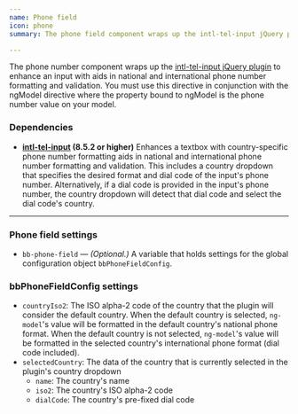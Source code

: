```yaml
---
name: Phone field
icon: phone
summary: The phone field component wraps up the intl-tel-input jQuery plugin to enhance an input with aids in national and international phone number formatting and validation.

---
```


The phone number component wraps up the [intl-tel-input jQuery plugin](http://jackocnr.com/intl-tel-input.html) to enhance an input with aids in national and international phone number formatting and validation. You must use this directive in conjunction with the ngModel directive where the property bound to ngModel is the phone number value on your model.

### Dependencies ###
- **[intl-tel-input](http://jackocnr.com/intl-tel-input.html) (8.5.2 or higher)** Enhances a textbox with country-specific phone number formatting aids in national and international phone number formatting and validation. This includes a country dropdown that specifies the desired format and dial code of the input's phone number. Alternatively, if a dial code is provided in the input's phone number, the country dropdown will detect that dial code and select the dial code's country.

---

### Phone field settings ###
- `bb-phone-field` &mdash; *(Optional.)* A variable that holds settings for the global configuration object `bbPhoneFieldConfig`.

### bbPhoneFieldConfig settings ###
- `countryIso2`: The ISO alpha-2 code of the country that the plugin will consider the default country. When the default country is selected, `ng-model`'s value will be formatted in the default country's national phone format. When the default country is not selected, `ng-model`'s value will be formatted in the selected country's international phone format (dial code included).
- `selectedCountry`: The data of the country that is currently selected in the plugin's country dropdown
  - `name`: The country's name
  - `iso2`: The country's ISO alpha-2 code
  - `dialCode`: The country's pre-fixed dial code
